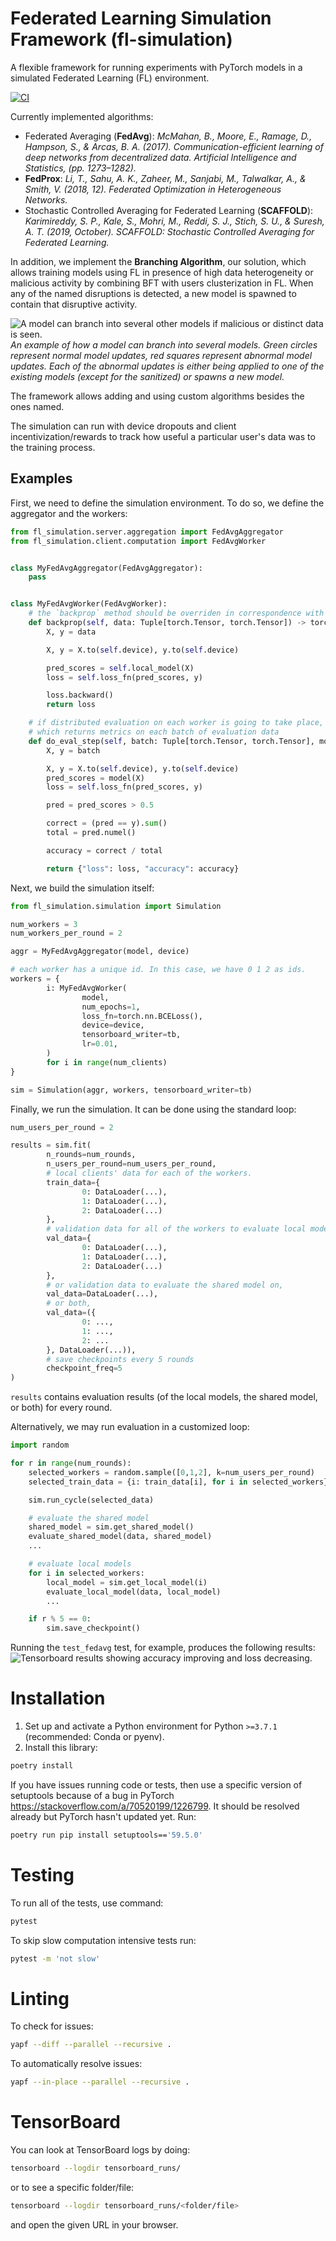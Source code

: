 # Federated Learning Simulation Framework (fl-simulation)

A flexible framework for running experiments with PyTorch models in a simulated Federated Learning (FL) environment.

[![CI](https://github.com/microsoft/fl-simulation/actions/workflows/ci.yml/badge.svg)](https://github.com/microsoft/fl-simulation/actions/workflows/ci.yml)

Currently implemented algorithms:

* Federated Averaging (**FedAvg**): *McMahan, B., Moore, E., Ramage, D., Hampson, S., & Arcas, B. A. (2017). Communication-efficient learning of deep networks from decentralized data. Artificial Intelligence and Statistics, (pp. 1273–1282).*
* **FedProx**: *Li, T., Sahu, A. K., Zaheer, M., Sanjabi, M., Talwalkar, A., & Smith, V. (2018, 12). Federated Optimization in Heterogeneous Networks.*
* Stochastic Controlled Averaging for Federated Learning (**SCAFFOLD**): *Karimireddy, S. P., Kale, S., Mohri, M., Reddi, S. J., Stich, S. U., & Suresh, A. T. (2019, October). SCAFFOLD: Stochastic Controlled Averaging for Federated Learning.*

In addition, we implement the **Branching Algorithm**, our solution, which allows training models using FL in presence of high data heterogeneity or malicious activity by combining BFT with users clusterization in FL. When any of the named disruptions is detected, a new model is spawned to contain that disruptive activity.

![A model can branch into several other models if malicious or distinct data is seen.](./pictures/branching.png)
_An example of how a model can branch into several models. Green circles represent normal model updates, red squares represent abnormal model updates. Each of the abnormal updates is either being applied to one of the existing models (except for the sanitized) or spawns a new model._

The framework allows adding and using custom algorithms besides the ones named.

The simulation can run with device dropouts and client incentivization/rewards to track how useful a particular user's data was to the training process.

## Examples

First, we need to define the simulation environment. To do so, we define the aggregator and the workers:

```python
from fl_simulation.server.aggregation import FedAvgAggregator
from fl_simulation.client.computation import FedAvgWorker


class MyFedAvgAggregator(FedAvgAggregator):
    pass


class MyFedAvgWorker(FedAvgWorker):
    # the `backprop` method should be overriden in correspondence with the task and data
    def backprop(self, data: Tuple[torch.Tensor, torch.Tensor]) -> torch.Tensor:
        X, y = data

        X, y = X.to(self.device), y.to(self.device)

        pred_scores = self.local_model(X)
        loss = self.loss_fn(pred_scores, y)

        loss.backward()
        return loss

    # if distributed evaluation on each worker is going to take place, we also need the `do_eval_step` method
    # which returns metrics on each batch of evaluation data
    def do_eval_step(self, batch: Tuple[torch.Tensor, torch.Tensor], model: nn.Module) -> Dict[str, float]:
        X, y = batch

        X, y = X.to(self.device), y.to(self.device)
        pred_scores = model(X)
        loss = self.loss_fn(pred_scores, y)

        pred = pred_scores > 0.5

        correct = (pred == y).sum()
        total = pred.numel()

        accuracy = correct / total

        return {"loss": loss, "accuracy": accuracy}
```

Next, we build the simulation itself:
```python
from fl_simulation.simulation import Simulation

num_workers = 3
num_workers_per_round = 2

aggr = MyFedAvgAggregator(model, device)

# each worker has a unique id. In this case, we have 0 1 2 as ids.
workers = {
        i: MyFedAvgWorker(
                model,
                num_epochs=1,
                loss_fn=torch.nn.BCELoss(),
                device=device,
                tensorboard_writer=tb,
                lr=0.01,
        )
        for i in range(num_clients)
}

sim = Simulation(aggr, workers, tensorboard_writer=tb)
```

Finally, we run the simulation. It can be done using the standard loop:
```python
num_users_per_round = 2

results = sim.fit(
        n_rounds=num_rounds,
        n_users_per_round=num_users_per_round,
        # local clients' data for each of the workers.
        train_data={
                0: DataLoader(...),
                1: DataLoader(...),
                2: DataLoader(...)
        },
        # validation data for all of the workers to evaluate local models,
        val_data={
                0: DataLoader(...),
                1: DataLoader(...),
                2: DataLoader(...)
        },
        # or validation data to evaluate the shared model on,
        val_data=DataLoader(...),
        # or both,
        val_data=({
                0: ...,
                1: ...,
                2: ...
        }, DataLoader(...)),
        # save checkpoints every 5 rounds
        checkpoint_freq=5
)
```

`results` contains evaluation results (of the local models, the shared model, or both) for every round.

Alternatively, we may run evaluation in a customized loop:
```python
import random

for r in range(num_rounds):
    selected_workers = random.sample([0,1,2], k=num_users_per_round)
    selected_train_data = {i: train_data[i], for i in selected_workers}

    sim.run_cycle(selected_data)

    # evaluate the shared model
    shared_model = sim.get_shared_model()
    evaluate_shared_model(data, shared_model)
    ...

    # evaluate local models
    for i in selected_workers:
        local_model = sim.get_local_model(i)
        evaluate_local_model(data, local_model)
        ...

    if r % 5 == 0:
        sim.save_checkpoint()
```

Running the `test_fedavg` test, for example, produces the following results:
![Tensorboard results showing accuracy improving and loss decreasing.](./pictures/tensorboard_results.png)

# Installation
1. Set up and activate a Python environment for Python `>=3.7.1` (recommended: Conda or pyenv).
2. Install this library:
```bash
poetry install
```

If you have issues running code or tests, then use a specific version of setuptools because of a bug in PyTorch https://stackoverflow.com/a/70520199/1226799.
It should be resolved already but PyTorch hasn't updated yet.
Run:
```bash
poetry run pip install setuptools=='59.5.0'
```

# Testing
To run all of the tests, use command:
```bash
pytest
```

To skip slow computation intensive tests run:
```bash
pytest -m 'not slow'
```

# Linting
To check for issues:
```bash
yapf --diff --parallel --recursive .
```

To automatically resolve issues:
```bash
yapf --in-place --parallel --recursive .
```

# TensorBoard
You can look at TensorBoard logs by doing:
```bash
tensorboard --logdir tensorboard_runs/
```
or to see a specific folder/file:
```bash
tensorboard --logdir tensorboard_runs/<folder/file>
```
and open the given URL in your browser.
